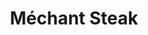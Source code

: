 ---
restaurant_type: Bistro & Café
title: Méchant Steak
diet: "standard"
description: Un bistro spécialisé dans les steaks et la viande, offrant une ambiance chaleureuse.
location: 321 rue Wellington Nord, Sherbrooke
order: 7
--- 